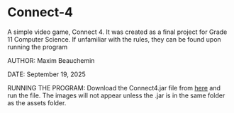 # Connect-4
A simple video game, Connect 4. It was created as a final project for Grade 11 Computer Science. If unfamiliar with the rules, they can be found upon running the program

AUTHOR: Maxim Beauchemin

DATE: September 19, 2025

RUNNING THE PROGRAM: Download the Connect4.jar file from [here](https://github.com/maximbeauc/Connect-4/releases/tag/1.1/download/Connect4.jar) and run the file. The images will not appear unless the .jar is in the same folder as the assets folder.
